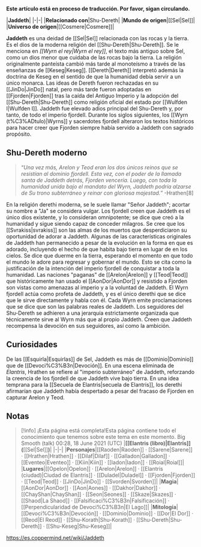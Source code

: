 **Este artículo está en proceso de traducción. Por favor, sigan circulando.**


|**Jaddeth**|
|-|-|
|**Relacionado con**|Shu-Dereth|
|**Mundo de origen**|[[Sel\|Sel]]|
|**Universo de origen**|[[Cosmere\|Cosmere]]|

**Jaddeth** es una deidad de [[Sel\|Sel]] relacionada con las rocas y la tierra. Es el dios de la moderna religión del [[Shu-Dereth\|Shu-Dereth]].
Se le menciona en *[[Wyrn el rey\|Wyrn el rey]]*, el texto más antiguo sobre Sel, como un dios menor que cuidaba de las rocas bajo la tierra. La religión originalmente panteísta cambió más tarde al monoteísmo a través de las enseñanzas de [[Keseg\|Keseg]]. [[Dereth\|Dereth]] interpretó además la doctrina de Keseg en el sentido de que la humanidad debía servir a un único monarca. Las ideas de Dereth fueron rechazadas en su [[JinDo\|JinDo]] natal, pero más tarde fueron adoptadas en [[Fjorden\|Fjorden]] tras la caída del Antiguo Imperio y la adopción del [[Shu-Dereth\|Shu-Dereth]] como religión oficial del estado por [[Wulfden I\|Wulfden I]]. Jaddeth fue elevado adios principal del Shu-Dereth y, por tanto, de todo el imperio fjordell. Durante los siglos siguientes, los [[Wyrn (t%C3%ADtulo)\|Wyrns]] y sacerdotes fjordell alteraron los textos históricos para hacer creer que Fjorden siempre había servido a Jaddeth con sagrado propósito.

## Shu-Dereth moderno
>“*Una vez más, Arelon y Teod eran los dos únicos reinos que se resistían al dominio fjordell. Esta vez, con el poder de la llamada santa de Jaddeth detrás, Fjorden vencería. Luego, con toda la humanidad unida bajo el mandato del Wyrn, Jaddeth podría alzarse de Su trono subterráneo y reinar con gloriosa majestad.*”
\-Hrathen[8]

En la religión derethi moderna, se le suele llamar "Señor Jaddeth"; acortar su nombre a "Ja" se considera vulgar. Los fjordell creen que Jaddeth es el único dios existente, y lo consideran omnipotente; se dice que creó a la humanidad y sigue siendo capaz de conceder milagros. Se cree que los [[Svrakiss\|svrakiss]] son las almas de los muertos que desperdiciaron su oportunidad de adorar a Jaddeth.
Algunas de las características originales de Jaddeth han permanecido a pesar de la evolución en la forma en que es adorado, incluyendo el hecho de que habita bajo tierra en lugar de en los cielos. Se dice que duerme en la tierra, esperando el momento en que todo el mundo le adore para regresar y gobernar el mundo. Esto se cita como la justificación de la intención del imperio fjordell de conquistar a toda la humanidad. Las naciones "paganas" de [[Arelon\|Arelon]] y [[Teod\|Teod]] que históricamente han usado el [[AonDor\|AonDor]] y resistido a Fjorden son vistas como amenazas al imperio y a la voluntad de Jaddeth.
El Wyrn fjordell actúa como profeta de Jaddeth, y es el único derethi que se dice que le sirve directamente y habla con él. Cada Wyrn emite proclamaciones que se dice que son las palabras reales de Jaddeth. Los seguidores del Shu-Dereth se adhieren a una jerarquía estrictamente organizada que técnicamente sirve al Wyrn más que al propio Jaddeth. Creen que Jaddeth recompensa la devoción en sus seguidores, así como la ambición.

## Curiosidades
De las [[Esquirla\|Esquirlas]] de Sel, Jaddeth es más de [[Dominio\|Dominio]] que de [[Devoci%C3%B3n\|Devoción]].
En una escena eliminada de *Elantris*, Hrathen se refiere al "imperio subterráneo" de Jaddeth, reforzando la creencia de los fjordell de que Jaddeth vive bajo tierra.
En una idea temprana para la [[Secuela de Elantris\|secuela de Elantris]], los derethi afirmarían que Jaddeth había despertado a pesar del fracaso de Fjorden en capturar Arelon y Teod.
## Notas

> [!info] ¡Esta página está completa!Esta página contiene todo el conocimiento que tenemos sobre este tema en este momento.
Big Smooth (talk) 00:28, 18 June 2021 (UTC)
|**[[Elantris (libro)\|Elantris]] (**[[Sel\|Sel]]**)**|
|-|-|
|**Personajes**|[[Raoden\|Raoden]] · [[Sarene\|Sarene]] · [[Hrathen\|Hrathen]] · [[Dilaf\|Dilaf]] · [[Galladon\|Galladon]] · [[Eventeo\|Eventeo]] · [[Kiin\|Kiin]] · [[Iadon\|Iadon]] · [[Roial\|Roial]]|
|**Lugares**|[[Opelon\|Opelon]] · [[Arelon\|Arelon]] · [[Elantris (ciudad)\|Ciudad de Elantris]] · [[Duladel\|Duladel]] · [[Fjorden\|Fjorden]] · [[Teod\|Teod]] · [[JinDo\|JinDo]] · [[Svorden\|Svorden]]|
|**Magia**|[[AonDor\|AonDor]] · [[Aon\|Aones]] · [[Dakhor\|Dakhor]] · [[ChayShan\|ChayShan]] · [[Seon\|Seones]] · [[Skaze\|Skazes]] · [[Shaod\|La Shaod]] · [[Falsificaci%C3%B3n\|Falsificación]] · [[Perpendicularidad de Devoci%C3%B3n\|El Lago]]|
|**Mitología**|[[Devoci%C3%B3n\|Devoción]] · [[Dominio\|Dominio]] · [[Dor\|El Dor]] · [[Reod\|El Reod]] · [[Shu-Korath\|Shu-Korath]] · [[Shu-Dereth\|Shu-Dereth]] · [[Shu-Keseg\|Shu-Keseg]]|



https://es.coppermind.net/wiki/Jaddeth